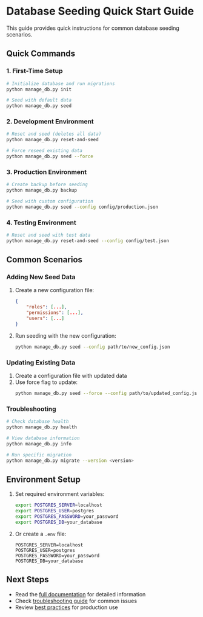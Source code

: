 # Database Seeding Quick Start Guide

This guide provides quick instructions for common database seeding scenarios.

## Quick Commands

### 1. First-Time Setup
```bash
# Initialize database and run migrations
python manage_db.py init

# Seed with default data
python manage_db.py seed
```

### 2. Development Environment
```bash
# Reset and seed (deletes all data)
python manage_db.py reset-and-seed

# Force reseed existing data
python manage_db.py seed --force
```

### 3. Production Environment
```bash
# Create backup before seeding
python manage_db.py backup

# Seed with custom configuration
python manage_db.py seed --config config/production.json
```

### 4. Testing Environment
```bash
# Reset and seed with test data
python manage_db.py reset-and-seed --config config/test.json
```

## Common Scenarios

### Adding New Seed Data
1. Create a new configuration file:
   ```json
   {
       "roles": [...],
       "permissions": [...],
       "users": [...]
   }
   ```
2. Run seeding with the new configuration:
   ```bash
   python manage_db.py seed --config path/to/new_config.json
   ```

### Updating Existing Data
1. Create a configuration file with updated data
2. Use force flag to update:
   ```bash
   python manage_db.py seed --force --config path/to/updated_config.json
   ```

### Troubleshooting
```bash
# Check database health
python manage_db.py health

# View database information
python manage_db.py info

# Run specific migration
python manage_db.py migrate --version <version>
```

## Environment Setup

1. Set required environment variables:
   ```bash
   export POSTGRES_SERVER=localhost
   export POSTGRES_USER=postgres
   export POSTGRES_PASSWORD=your_password
   export POSTGRES_DB=your_database
   ```

2. Or create a `.env` file:
   ```
   POSTGRES_SERVER=localhost
   POSTGRES_USER=postgres
   POSTGRES_PASSWORD=your_password
   POSTGRES_DB=your_database
   ```

## Next Steps

- Read the [full documentation](database_seeding.md) for detailed information
- Check [troubleshooting guide](database_seeding.md#troubleshooting) for common issues
- Review [best practices](database_seeding.md#best-practices) for production use 